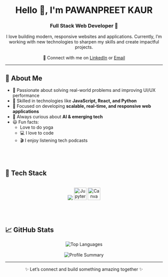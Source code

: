 
<h1 align="center">Hello 👋, I'm PAWANPREET KAUR</h1>
<h3 align="center">Full Stack Web Developer 🚀</h3>

<p align="center">
  I love building modern, responsive websites and applications.  
  Currently, I’m working with new technologies to sharpen my skills and create impactful projects.  
  <br><br>
  🔗 Connect with me on 
  <a href="https://www.linkedin.com/in/pawan-preet2003/">LinkedIn</a> or 
  <a href="mailto:kpawanpreet2003@gmail.com">Email</a>
</p>

---

## 🧐 About Me  

- 🧠 Passionate about solving real-world problems and improving UI/UX performance  
- 🔧 Skilled in technologies like **JavaScript, React, and Python**  
- 🎯 Focused on developing **scalable, real-time, and responsive web applications**  
- 💬 Always curious about **AI & emerging tech**  
- 😃 Fun facts:
  - Love to do yoga
  - 💻 I love to code  
  - 🎬 I enjoy listening tech podcasts  
  
<br><br>
<!-- Tech Stack -->
<h2> 🥞 Tech Stack</h2>
<p align="center">
  <br>
<!-- mysql,php, -->
  <img src="https://skillicons.dev/icons?i=html,css,bootstrap,js,react,git,github,vscode,python" />
<img src="https://cdn.jsdelivr.net/gh/devicons/devicon/icons/jupyter/jupyter-original.svg" alt="Jupyter Notebook" width="40" />
  <img src="https://cdn.jsdelivr.net/gh/devicons/devicon/icons/canva/canva-original.svg" alt="Canva Logo" width="40" height="40" />
  <br> 
  </p>
  <br><br>


## 📈 GitHub Stats  

<p align="center">
  <img src="https://github-readme-stats.vercel.app/api/top-langs/?username=pawancodecrafts&layout=compact&theme=radical" alt="Top Languages" />
  <br><br>
  <img src="https://github-profile-summary-cards.vercel.app/api/cards/profile-details?username=pawancodecrafts&theme=radical" alt="Profile Summary" />
</p>

---

<p align="center">✨ Let’s connect and build something amazing together ✨</p>


    
